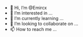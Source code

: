 - 👋 Hi, I’m @Emircx
- 👀 I’m interested in ...
- 🌱 I’m currently learning ...
- 💞️ I’m looking to collaborate on ...
- 📫 How to reach me ...

<!---
Emircx/Emircx is a ✨ special ✨ repository because its `README.md` (this file) appears on your GitHub profile.
You can click the Preview link to take a look at your changes.
--->
